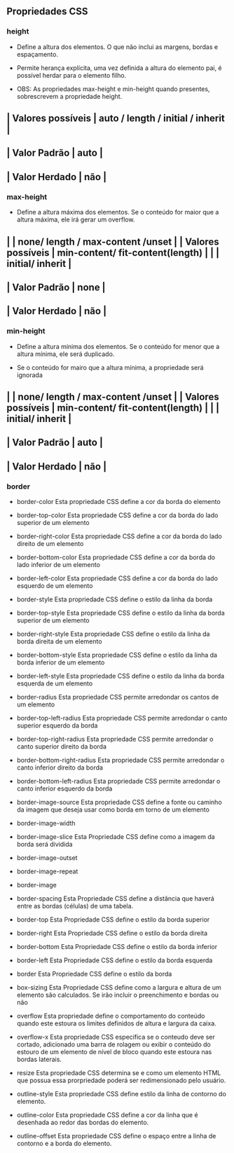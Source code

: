 ## Propriedades CSS

### height 

- Define a altura dos elementos. O que não inclui as margens, bordas e espaçamento.

- Permite herança explícita, uma vez definida a altura do elemento pai, é possível herdar para o elemento filho.

* OBS: As propriedades max-height e min-height quando presentes, sobrescrevem a propriedade height. 

| Valores possíveis | auto / length / initial / inherit |
---------------------------------------------------------
| Valor Padrão      |  auto                             |
---------------------------------------------------------
| Valor Herdado     |  não                              |
---------------------------------------------------------

### max-height 

- Define a altura máxima dos elementos. Se o conteúdo for maior que a altura máxima, ele irá gerar um overflow. 


|                   | none/ length / max-content /unset |
| Valores possíveis | min-content/ fit-content(length)  |
|                   | initial/ inherit                  |
---------------------------------------------------------
| Valor Padrão      |  none                             |
---------------------------------------------------------
| Valor Herdado     |  não                              |
---------------------------------------------------------

### min-height 

- Define a altura mínima dos elementos. Se o conteúdo for menor que a altura mínima, ele será duplicado.

- Se o conteúdo for mairo que a altura mínima, a propriedade será ignorada


|                   | none/ length / max-content /unset |
| Valores possíveis | min-content/ fit-content(length)  |
|                   | initial/ inherit                  |
---------------------------------------------------------
| Valor Padrão      |  auto                             |
---------------------------------------------------------
| Valor Herdado     |  não                              |
---------------------------------------------------------


### border

* border-color Esta propriedade CSS define a cor da borda do elemento
* border-top-color Esta propriedade CSS define a cor da borda do lado superior de um elemento
* border-right-color Esta propriedade CSS define a cor da borda do lado direito de um elemento
* border-bottom-color Esta propriedade CSS define a cor da borda do lado inferior de um elemento
* border-left-color Esta propriedade CSS define a cor da borda do lado esquerdo de um elemento

* border-style Esta propriedade CSS define o estilo da linha da borda 
* border-top-style Esta propriedade CSS define o estilo da linha da borda superior de um elemento
* border-right-style Esta propriedade CSS define o estilo da linha da borda direita de um elemento
* border-bottom-style Esta propriedade CSS define o estilo da linha da borda inferior de um elemento
* border-left-style Esta propriedade CSS define o estilo da linha da borda esquerda de um elemento

* border-radius Esta propriedade CSS permite arredondar os cantos de um elemento
* border-top-left-radius Esta propriedade CSS permite arredondar o canto superior esquerdo da borda 
* border-top-right-radius Esta propriedade CSS permite arredondar o canto superior direito da borda
* border-bottom-right-radius Esta propriedade CSS permite arredondar o canto inferior direito da borda
* border-bottom-left-radius Esta propriedade CSS permite arredondar o canto inferior esquerdo da borda

* border-image-source  Esta propriedade CSS define a fonte ou caminho da imagem que deseja usar como borda em torno de um elemento

* border-image-width 
* border-image-slice Esta Propriedade CSS define como a imagem da borda será dividida
* border-image-outset
* border-image-repeat 
* border-image

* border-spacing Esta Propriedade CSS define a distância que haverá entre as bordas (células) de uma tabela.
* border-top Esta Propriedade CSS define o estilo da borda superior
* border-right Esta Propriedade CSS define o estilo da borda direita
* border-bottom Esta Propriedade CSS define o estilo da borda inferior
* border-left Esta Propriedade CSS define o estilo da borda esquerda
* border Esta Propriedade CSS define o estilo da borda

* box-sizing Esta Propriedade CSS define como a largura e altura de um elemento são calculados. Se irão incluir o preenchimento e bordas ou não


* overflow Esta propriedade define o comportamento do conteúdo quando este estoura os limites definidos de altura e largura da caixa.
* overflow-x Esta propriedade CSS especifica se o conteudo deve ser cortado, adicionado uma barra de rolagem ou exibir o conteúdo do estouro de um elemento de nível de bloco quando este estoura nas bordas laterais.


* resize Esta propriedade CSS determina se e como um elemento HTML que possua essa prorpriedade poderá ser redimensionado pelo usuário.


* outline-style Esta propriedade CSS define estilo da linha de contorno do elemento.
* outline-color Esta propriedade CSS define a cor da linha que é desenhada ao redor das bordas do elemento.
* outline-offset Esta propriedade CSS define o espaço entre a linha de contorno e a borda do elemento.


